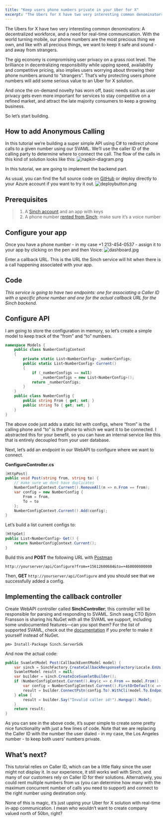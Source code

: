 ```yaml
---
title: "Keep users phone numbers private in your Uber for X"
excerpt: "The Ubers for X have two very interesting common denominators: A decentralized workforce, and a need for real-time communication. With the world turning mobile, our phone numbers are the most precious thing we own, something we want to keep safe and sound - and away from strangers."
---
```

The Ubers for X have two very interesting common denominators: A decentralized workforce, and a need for real-time communication. With the world turning mobile, our phone numbers are the most precious thing we own, and like with all precious things, we want to keep it safe and sound - and away from strangers.

The gig economy is compromising user privacy on a grass root level. The brilliance in decentralizing responsibility while upping speed, availability and competitive pricing, also implies users worrying about throwing their phone numbers around to “strangers”. That’s why protecting users phone numbers will add some serious value to an Uber for X solution.

And once the on-demand novelty has worn off, basic needs such as user privacy gets even more important for services to stay competitive on a refined market, and attract the late majority consumers to keep a growing business.

So let’s start building.

## How to add Anonymous Calling

In this tutorial we’re building a super simple API using C\# to redirect phone calls to a given number using our SVAML. We’ll use the caller ID of the calling party to determine where to connect the call. The flow of the calls in this kind of solution looks like this:
![napkin-diagram.png](https://files.readme.io/9f49808-napkin-diagram.png)

In this tutorial, we are going to implement the backend part.

As usual, you can find the full source code on [GitHub](https://github.com/sinch/net-redirect-call) or deploy directly to your Azure account if you want to try it out.
![deploybutton.png](https://files.readme.io/0ccd0aa-deploybutton.png)

## Prerequisites

> 1.  A [Sinch account](https://portal.sinch.com/#/signup) and an app with keys
> 2.  A phone number [rented from Sinch](https://portal.sinch.com/#/numbers); make sure it’s a voice number

## Configure your app

Once you have a phone number - in my case +1 213-454-0537 - assign it to your app by clicking on the pen and then Voice:
![dashboard.jpg](https://files.readme.io/91e752c-dashboard.jpg)

Enter a callback URL. This is the URL the Sinch service will hit when there is a call happening associated with your app.

## Code

*This service is going to have two endpoints: one for associating a Caller ID with a specific phone number and one for the actual callback URL for the Sinch backend.*

## Configure API

I am going to store the configuration in memory, so let’s create a simple model to keep track of the “from” and “to” numbers.

```csharp
namespace Models {
    public class NumberConfigContext
    {
        private static List<NumberConfig> _numberConfigs;
        public static List<NumberConfig> Current()
        {
            if (_numberConfigs == null)
                _numberConfigs = new List<NumberConfig>();
            return _numberConfigs;
        }
    }
    public class NumberConfig {
        public string From { get; set; }
        public string To { get; set; }
    }
}
```

The above code just adds a static list with configs, where “from” is the calling phone and “to” is the phone to which we want it to be connected. I abstracted this for your benefit, so you can have an internal service like this that is entirely decoupled from your user database.

Next, let’s add an endpoint in our WebAPI to configure where we want to connect.

**ConfigureController.cs**

```csharp
[HttpPost]
public void Post(string from, string to) {
    // make sure we dont have duplicates
    NumberConfigContext.Current().RemoveAll(n => n.From == from);
    var config = new NumberConfig {
        From = from,
        To = to
    };
    NumberConfigContext.Current().Add(config);
}
```

Let’s build a list current configs to:

```csharp
[HttpGet]
public List<NumberConfig> Get() {
    return NumberConfigContext.Current();
}
```

Build this and **POST** the following URL with [Postman](https://www.getpostman.com/)

`http://yourserver/api/Configure?from=+15612600684&to=+460000000000`

Then, **GET** `http://yourserver/api/Configure` and you should see that we successfully added a config.

## Implementing the callback controller

Create WebAPI controller called **SinchController**; this controller will be responsible for parsing and responding to SVAML. Sinch swag CTO Björn Fransson is sharing his NuGet with all the SVAML we support, including some undocumented features—can you spot them? For the list of supported SVAML, check out the [documentation](doc:voice-rest-api-callback-api#section-svaml-quick-reference) if you prefer to make it yourself instead of NuGet.

```nugetgithub
pm> Install-Package Sinch.ServerSdk
```

And now the actual code:

```csharp
public SvamletModel Post(CallbackEventModel model) {
    var sinch = SinchFactory.CreateCallbackResponseFactory(Locale.EnUs);
    SvamletModel result = null;
    var builder = sinch.CreateIceSvamletBuilder();
    if (NumberConfigContext.Current().Any(c => c.From == model.From)) {
        var config = NumberConfigContext.Current().FirstOrDefault(c => c.From == model.From);
        result = builder.ConnectPstn(config.To).WithCli(model.To.Endpoint).WithoutCallbacks().Model;
    } else {
        result = builder.Say("Invalid caller id!").Hangup().Model;
    }
    return result;
}
```

As you can see in the above code, it’s super simple to create some pretty nice functionality with just a few lines of code. Note that we are replacing the Caller ID with the number the user dialed - in my case, the Los Angeles number - to keep both users’ numbers private.

## What’s next?

This tutorial relies on Caller ID, which can be a little flaky since the user might not display it. In our experience, it still works well with Sinch, and many of our customers rely on Caller ID for their solutions. Alternatively, you could rent multiple numbers from us (you can determine how many with the maximum concurrent number of calls you need to support) and connect to the right number using destination only.

None of this is magic, it’s just upping your Uber for X solution with real-time in-app communication. I mean who wouldn’t want to create company valued north of 50bn, right?